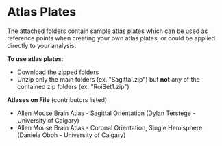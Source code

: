 Atlas Plates
===========

The attached folders contain sample atlas plates which can be used as reference points when creating your own atlas plates, or could be applied directly to your analysis.

**To use atlas plates**:
- Download the zipped folders
- Unzip only the main folders (ex. "Sagittal.zip") but **not** any of the contained zip folders (ex. "RoiSet1.zip")

**Atlases on File** (contributors listed)
- Allen Mouse Brain Atlas - Sagittal Orientation (Dylan Terstege - University of Calgary)
- Allen Mouse Brain Atlas - Coronal Orientation, Single Hemisphere (Daniela Oboh - University of Calgary)
